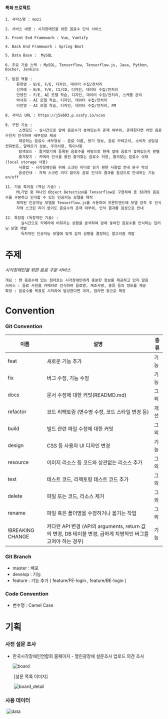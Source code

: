 #### 특화 프로젝트

```
1. 서비스명 : mozi

2. 서비스 내용 : 시각장애인을 위한 음료수 인식 서비스

3. Front End Framework : Vue, Vuetify

4. Back End Framework : Spring Boot

5. Data Base :  MySQL

6. 주요 기술 스택 : MySQL, Tensorflow, Tensorflow.js, Java, Python, Docker, Jenkins

7. 팀원 역활 :
     류희영 - B/E, F/E, 디자인, 데이터 수집/전처리
     신지예 - B/E, F/E, CI/CD, 디자인, 데이터 수집/전처리
     안영진 - F/E, AI 모델 학습, 디자인, 데이터 수집/전처리, 스케줄 관리
     박서희 - AI 모델 학습, 디자인, 데이터 수집/전처리
     이진영 - AI 모델 학습, 디자인, 데이터 수집/전처리, PM

8. 서비스 URL : https://j5a603.p.ssafy.io/scan

9. 구현 기능 :
      스캔모드 - 실시간으로 앞에 음료수가 놓여있는지 존재 여부와, 존재한다면 어떤 음료수인지 인식하여 세부정보 제공
      제공하는 음료수 세부정보 - 음료 이름, 용기 정보, 음료 카테고리, 소비자 상담실 전화번호, 알레르기 성분, 주의사항, 특이사항
      탐색모드 - 즐겨찾기에 등록된 음료수를 바탕으로 현재 앞에 음료가 놓여있는지 판별
      즐겨찾기 - 카메라 인식을 통한 즐겨찾는 음료수 저장, 즐겨찾는 음료수 삭제 (local storage 사용)
      사용법 - 시각장애인을 위해 스크린 리더로 읽기 편한 사용법 안내 문구 작성
      음성안내 - 자체 스크린 리더 없이도 음료 인식의 결과를 음성으로 안내하는 기능 on/off

11. 기술 특이점 (핵심 기술) : 
     ML기법 중 하나인 Object Detection을 Tensorflow로 구현하여 총 38개의 음료수를 구분하고 인식할 수 있는 인공지능 모델을 제작
     제작된 인공지능 모델을 Tensorflow.js를 사용하여 프론트엔드에 모델 장착 후 인식
     자체 스크린 리더 없이도 음료수의 존재 여부와, 인식 결과를 음성으로 안내

12. 특장점 (독창적인 기술) : 
       실시간으로 카메라에 비춰지는 상황을 분석하여 앞에 놓여진 음료수를 인식하는 딥러닝 모델 개발
       독자적인 인공지능 모델에 맞게 감지 상황을 결정하는 알고리즘 개발
```

# 주제

*시각장애인을 위한 음료 구분 서비스*           

```
개요 : 캔 음료수에 있는 점자로는 시각장애인에게 충분한 정보를 제공하고 있지 않음          
서비스 : 음료 사진을 카메라로 인식하여 음료명, 제조사명, 종류 등의 정보를 제공         
확장 : 음료수를 목표로 시작하여 달성한다면 과자, 컵라면 등으로 확장
```

# Convention

### Git Convention
|이름|설명|종류|
|-----|------|---|
|feat|새로운 기능 추가|기능|
|fix|버그 수정, 기능 수정|기능|
|docs|문서 수정에 대한 커밋(READMD.md)|그외|
|refactor|코드 리팩토링 (변수명 수정, 코드 스타일 변경 등)|개선|
|build|빌드 관련 파일 수정에 대한 커밋|그외|
|design|CSS 등 사용자 UI 디자인 변경|기능|
|resource|이미지 리소스 등 코드와 상관없는 리소스 추가|그외|
|test|테스트 코드, 리팩토링 테스트 코드 추가|그외|
|delete|파일 또는 코드, 리소스 제거|그외|
|rename|파일 혹은 폴더명을 수정하거나 옮기는 작업|그외|
|!BREAKING CHANGE|커다란 API 변경 (API의 arguments, return 값의 변경, DB 테이블 변경, 급하게 치명적인 버그를 고쳐야 하는 경우)|기능|

### Git Branch
- master : 배포
- develop : 기능
- feature : 기능 추가 ( feature/FE-login , feature/BE-login )

### Code Convention
- 변수명 : Camel Case

# 기획

### 사전 설문 조사

- 한국시각장애인연합회 홈페이지 - 열린광장에 설문조사 업로드 의견 조사 

  ![board](/uploads/9a51758fa54c93fdc991883ebbb5ec3b/board.PNG)

  ​	[설문 목록 이미지]

  ​	![board_detail](/uploads/3e425a8969dbddb29c9531c0bd73d1c3/board_detail.PNG)

### 사용 데이터

​	![data](/uploads/9c41331c59476ad033e09749906b1d18/data.PNG)





